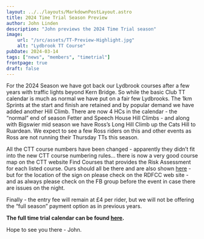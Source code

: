 ```yaml
---
layout: ../../layouts/MarkdownPostLayout.astro
title: 2024 Time Trial Season Preview
author: John Linden
description: "John previews the 2024 Time Trial season"
image:
    url: "/src/assets/TT-Preview-Highlight.jpg"
    alt: "Lydbrook TT Course"
pubDate: 2024-03-14
tags: ["news", "members", "timetrial"]
frontpage: true
draft: false
---
```


For the 2024 Season we have got back our Lydbrook courses after a few years with traffic lights beyond Kern Bridge. So while the basic Club TT calendar is much as normal we have put on a fair few Lydbrooks. The 1km Sprints at the start and finish are retained and by popular demand we have added another Hill Climb. There are now 4 HCs in the calendar - the “normal” end of season Fetter and Speech House Hill Climbs - and along with Bigswier mid season we have Ross’s Long Hill Climb up the Cats Hill to Ruardean. We expect to see a few Ross riders on this and other events as Ross are not running their Thursday TTs this season.

All the CTT course numbers have been changed - apparently they didn’t fit into the new CTT course numbering rules… there is now a very good course map on the CTT website Find Courses that provides the Risk Assessment for each listed course. Ours should all be there and are also shown [here](../../timetrials/timeTrialCourses) - but for the location of the sign on please check on the RDFCC web site - and as always please check on the FB group before the event in case there are issues on the night.

Finally - the entry fee will remain at £4 per rider, but we will not be offering the “full season” payment option as in previous years.

**The full time trial calendar can be found [here](../../timetrials/).**

Hope to see you there - John.

